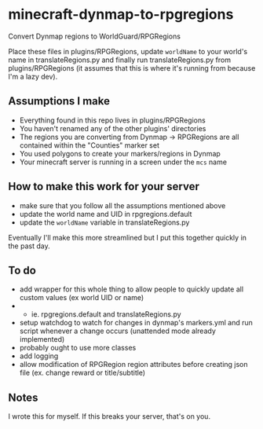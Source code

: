 # minecraft-dynmap-to-rpgregions
Convert Dynmap regions to WorldGuard/RPGRegions

Place these files in plugins/RPGRegions, update `worldName` to your world's name in translateRegions.py and finally run translateRegions.py from plugins/RPGRegions (it assumes that this is where it's running from because I'm a lazy dev). 

## Assumptions I make

- Everything found in this repo lives in plugins/RPGRegions
- You haven't renamed any of the other plugins' directories
- The regions you are converting from Dynmap -> RPGRegions are all contained within the "Counties" marker set 
- You used polygons to create your markers/regions in Dynmap
- Your minecraft server is running in a screen under the `mcs` name

## How to make this work for your server 

- make sure that you follow all the assumptions mentioned above 
- update the world name and UID in rpgregions.default
- update the `worldName` variable in translateRegions.py

Eventually I'll make this more streamlined but I put this together quickly in the past day.

## To do

- add wrapper for this whole thing to allow people to quickly update all custom values (ex world UID or name)
- - ie. rpgregions.default and translateRegions.py
- setup watchdog to watch for changes in dynmap's markers.yml and run script whenever a change occurs (unattended mode already implemented)
- probably ought to use more classes
- add logging
- allow modification of RPGRegion region attributes before creating json file (ex. change reward or title/subtitle)

## Notes 

I wrote this for myself. If this breaks your server, that's on you. 
